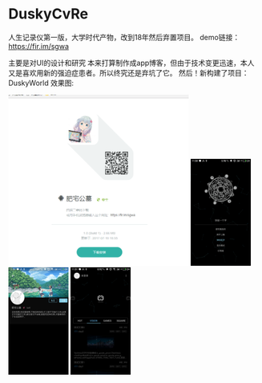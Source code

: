 # DuskyCvRe
人生记录仪第一版，大学时代产物，改到18年然后弃置项目。
demo链接： https://fir.im/sgwa

主要是对UI的设计和研究
本来打算制作成app博客，但由于技术变更迅速，本人又是喜欢用新的强迫症患者。所以终究还是弃坑了它。
然后！新构建了项目：DuskyWorld
效果图:

<img src="https://github.com/1042932843/img-folder/blob/master/duskycv_downlod.png" width="360" /> 
<img src="https://github.com/1042932843/img-folder/blob/master/S81009-115051.jpg" width="120" /> 
<img src="https://github.com/1042932843/img-folder/blob/master/S81009-115109.jpg" width="120" /> 
<img src="https://github.com/1042932843/img-folder/blob/master/S81009-115117.jpg" width="120" /> 

<!--![Image text](https://github.com/1042932843/img-folder/blob/master/S81009-115117.jpg)-->
